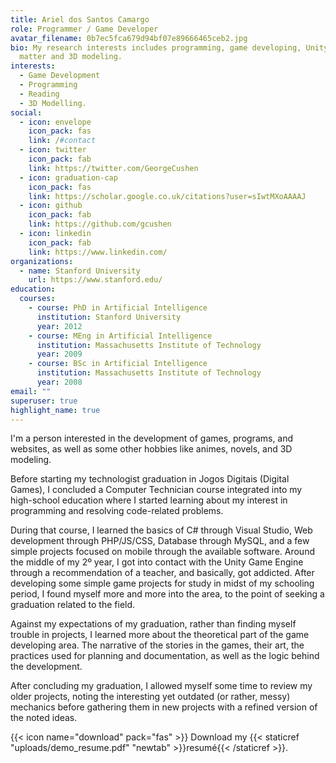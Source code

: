 ```yaml
---
title: Ariel dos Santos Camargo
role: Programmer / Game Developer
avatar_filename: 0b7ec5fca679d94bf07e89666465ceb2.jpg
bio: My research interests includes programming, game developing, Unity engine
  matter and 3D modeling.
interests:
  - Game Development
  - Programming
  - Reading
  - 3D Modelling.
social:
  - icon: envelope
    icon_pack: fas
    link: /#contact
  - icon: twitter
    icon_pack: fab
    link: https://twitter.com/GeorgeCushen
  - icon: graduation-cap
    icon_pack: fas
    link: https://scholar.google.co.uk/citations?user=sIwtMXoAAAAJ
  - icon: github
    icon_pack: fab
    link: https://github.com/gcushen
  - icon: linkedin
    icon_pack: fab
    link: https://www.linkedin.com/
organizations:
  - name: Stanford University
    url: https://www.stanford.edu/
education:
  courses:
    - course: PhD in Artificial Intelligence
      institution: Stanford University
      year: 2012
    - course: MEng in Artificial Intelligence
      institution: Massachusetts Institute of Technology
      year: 2009
    - course: BSc in Artificial Intelligence
      institution: Massachusetts Institute of Technology
      year: 2008
email: ""
superuser: true
highlight_name: true
---
```

I'm a person interested in the development of games, programs, and websites, as well as some other hobbies like animes, novels, and 3D modeling.

Before starting my technologist graduation in Jogos Digitais (Digital Games), I concluded a Computer Technician course integrated into my high-school education where I started learning about my interest in programming and resolving code-related problems.

During that course, I learned the basics of C# through Visual Studio, Web development through PHP/JS/CSS, Database through MySQL, and a few simple projects focused on mobile through the available software. Around the middle of my 2º year, I got into contact with the Unity Game Engine through a recommendation of a teacher, and basically, got addicted. After developing some simple game projects for study in midst of my schooling period, I found myself more and more into the area, to the point of seeking a graduation related to the field.

Against my expectations of my graduation, rather than finding myself trouble in projects, I learned more about the theoretical part of the game developing area. The narrative of the stories in the games, their art, the practices used for planning and documentation, as well as the logic behind the development.

After concluding my graduation, I allowed myself some time to review my older projects, noting the interesting yet outdated (or rather, messy) mechanics before gathering them in new projects with a refined version of the noted ideas.



{{< icon name="download" pack="fas" >}} Download my {{< staticref "uploads/demo_resume.pdf" "newtab" >}}resumé{{< /staticref >}}.